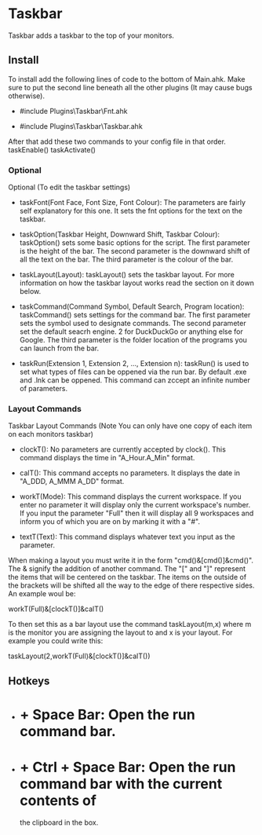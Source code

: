 Taskbar
=======

Taskbar adds a taskbar to the top of your monitors.



Install
-------

To install add the following lines of code to the bottom of Main.ahk. Make sure
to put the second line beneath all the other plugins (It may cause bugs
otherwise).

-   #include Plugins\\Taskbar\\Fnt.ahk

-   #include Plugins\\Taskbar\\Taskbar.ahk

After that add these two commands to your config file in that order.
taskEnable() taskActivate()



### Optional

Optional (To edit the taskbar settings)

-   taskFont(Font Face, Font Size, Font Colour): The parameters are fairly self
    explanatory for this one. It sets the fnt options for the text on the
    taskbar.

-   taskOption(Taskbar Height, Downward Shift, Taskbar Colour): taskOption()
    sets some basic options for the script. The first parameter is the height of
    the bar. The second parameter is the downward shift of all the text on the
    bar. The third parameter is the colour of the bar.

-   taskLayout(Layout): taskLayout() sets the taskbar layout. For more
    information on how the taskbar layout works read the section on it down
    below.

-   taskCommand(Command Symbol, Default Search, Program location): taskCommand()
    sets settings for the command bar. The first parameter sets the symbol used
    to designate commands. The second parameter set the default seacrh engine. 2
    for DuckDuckGo or anything else for Google. The third parameter is the
    folder location of the programs you can launch from the bar.

-   taskRun(Extension 1, Extension 2, ..., Extension n): taskRun() is used to
    set what types of files can be oppened via the run bar. By default .exe and
    .lnk can be oppened. This command can zccept an infinite number of
    parameters.



### Layout Commands

Taskbar Layout Commands (Note You can only have one copy of each item on each
monitors taskbar)

-   clockT(): No parameters are currently accepted by clock(). This command
    displays the time in "A_Hour.A_Min" format.

-   calT(): This command accepts no parameters. It displays the date in "A_DDD,
    A_MMM A_DD" format.

-   workT(Mode): This command displays the current workspace. If you enter no
    parameter it will display only the current workspace's number. If you input
    the parameter "Full" then it will display all 9 workspaces and inform you of
    which you are on by marking it with a "#".

-   textT(Text): This command displays whatever text you input as the parameter.

When making a layout you must write it in the form "cmd()&[cmd()]&cmd()". The &
signify the addition of another command. The "[" and "]" represent the items
that will be centered on the taskbar. The items on the outside of the brackets
will be shifted all the way to the edge of there respective sides. An example
woul be:

workT(Full)&[clockT()]&calT()

To then set this as a bar layout use the command taskLayout(m,x) where m is the
monitor you are assigning the layout to and x is your layout. For example you
could write this:

taskLayout(2,workT(Full)&[clockT()]&calT())



Hotkeys
-------

-   # + Space Bar: Open the run command bar.

-   # + Ctrl +  Space Bar: Open the run command bar with the current contents of
    the clipboard in the box.



